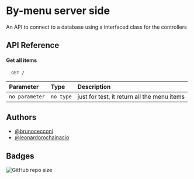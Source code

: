 # By-menu server side

An API to connect to a database using a interfaced class for the controllers
## API Reference

#### Get all items

```http
  GET /
```

| Parameter | Type     | Description                |
| :-------- | :------- | :------------------------- |
| `no parameter` | `no type` | just for test, it return all the menu items |


## Authors
- [@brunocecconi](https://www.github.com/brunocecconi)
- [@leonardorochainacio](https://www.github.com/leonardorochainacio)


## Badges

![GitHub repo size](https://img.shields.io/github/repo-size/leonardorochainacio/digital_menu_backend)